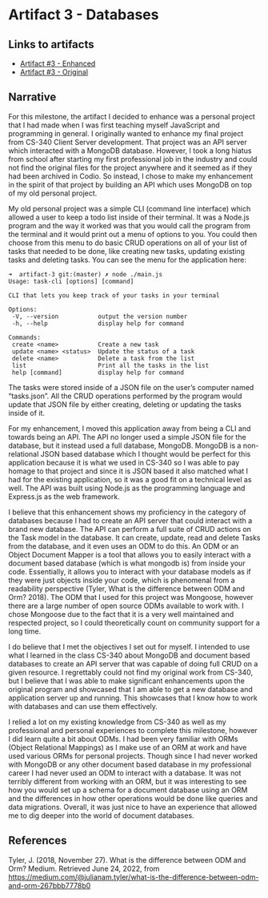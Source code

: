 # Artifact 3 - Databases

## Links to artifacts
- [Artifact #3 - Enhanced](https://github.com/mjschnabel/mjschnabel.github.io/tree/main/artifacts/artifact-3/enhanced)
- [Artifact #3 - Original](https://github.com/mjschnabel/mjschnabel.github.io/tree/main/artifacts/artifact-3/original)

## Narrative

For this milestone, the artifact I decided to enhance was a personal project that I had made when I was first teaching myself JavaScript and programming in general. I originally wanted to enhance my final project from CS-340 Client Server development. That project was an API server which interacted with a MongoDB database. However, I took a long hiatus from school after starting my first professional job in the industry and could not find the original files for the project anywhere and it seemed as if they had been archived in Codio. So instead, I chose to make my enhancement in the spirit of that project by building an API which uses MongoDB on top of my old personal project.

My old personal project was a simple CLI (command line interface) which allowed a user to keep a todo list inside of their terminal. It was a Node.js program and the way it worked was that you would call the program from the terminal and it would print out a menu of options to you. You could then choose from this menu to do basic CRUD operations on all of your list of tasks that needed to be done, like creating new tasks, updating existing tasks and deleting tasks. You can see the menu for the application here:
```
➜  artifact-3 git:(master) ✗ node ./main.js
Usage: task-cli [options] [command]
 
CLI that lets you keep track of your tasks in your terminal
 
Options:
 -V, --version           output the version number
 -h, --help              display help for command
 
Commands:
 create <name>           Create a new task
 update <name> <status>  Update the status of a task
 delete <name>           Delete a task from the list
 list                    Print all the tasks in the list
 help [command]          display help for command
 ```

The tasks were stored inside of a JSON file on the user’s computer named “tasks.json”. All the CRUD operations performed by the program would update that JSON file by either creating, deleting or updating the tasks inside of it. 

For my enhancement, I moved this application away from being a CLI and towards being an API. The API no longer used a simple JSON file for the database, but it instead used a full database, MongoDB. MongoDB is a non-relational JSON based database which I thought would be perfect for this application because it is what we used in CS-340 so I was able to pay homage to that project and since it is JSON based it also matched what I had for the existing application, so it was a good fit on a technical level as well. The API was built using Node.js as the programming language and Express.js as the web framework. 

I believe that this enhancement shows my proficiency in the category of databases because I had to create an API server that could interact with a brand new database. The API can perform a full suite of CRUD actions on the Task model in the database. It can create, update, read and delete Tasks from the database, and it even uses an ODM to do this. An ODM or an Object Document Mapper is a tool that allows you to easily interact with a document based database (which is what mongodb is) from inside your code. Essentially, it allows you to interact with your database models as if they were just objects inside your code, which is phenomenal from a readability perspective (Tyler, What is the difference between ODM and Orm? 2018). The ODM that I used for this project was Mongoose, however there are a large number of open source ODMs available to work with. I chose Mongoose due to the fact that it is a very well maintained and respected project, so I could theoretically count on community support for a long time.

I do believe that I met the objectives I set out for myself. I intended to use what I learned in the class CS-340 about MongoDB and document based databases to create an API server that was capable of doing full CRUD on a given resource. I regrettably could not find my original work from CS-340, but I believe that I was able to make significant enhancements upon the original program and showcased that I am able to get a new database and application server up and running. This showcases that I know how to work with databases and can use them effectively.

I relied a lot on my existing knowledge from CS-340 as well as my professional and personal experiences to complete this milestone, however I did learn quite a bit about ODMs. I had been very familiar with ORMs (Object Relational Mappings) as I make use of an ORM at work and have used various ORMs for personal projects. Though since I had never worked with MongoDB or any other document based database in my professional career I had never used an ODM to interact with a database. It was not terribly different from working with an ORM, but it was interesting to see how you would set up a schema for a document database using an ORM and the differences in how other operations would be done like queries and data migrations. Overall, it was just nice to have an experience that allowed me to dig deeper into the world of document databases.

## References
Tyler, J. (2018, November 27). What is the difference between ODM and Orm? Medium. Retrieved June 24, 2022, from https://medium.com/@julianam.tyler/what-is-the-difference-between-odm-and-orm-267bbb7778b0 
